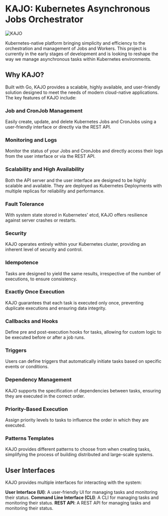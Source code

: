 # KAJO: Kubernetes Asynchronous Jobs Orchestrator

![KAJO](https://github.com/adhaamehab/KAJO/assets/13816742/af0ed9d2-14d7-42d0-bd02-e355cb4cb941)

Kubernetes-native platform bringing simplicity and efficiency to the orchestration and management of Jobs and Workers. This project is currently in the early stages of development and is looking to reshape the way we manage asynchronous tasks within Kubernetes environments.

## Why KAJO?

Built with Go, KAJO provides a scalable, highly available, and user-friendly solution designed to meet the needs of modern cloud-native applications. The key features of KAJO include:

### Job and CronJob Management
Easily create, update, and delete Kubernetes Jobs and CronJobs using a user-friendly interface or directly via the REST API.

### Monitoring and Logs
Monitor the status of your Jobs and CronJobs and directly access their logs from the user interface or via the REST API.

### Scalability and High Availability
Both the API server and the user interface are designed to be highly scalable and available. They are deployed as Kubernetes Deployments with multiple replicas for reliability and performance.

### Fault Tolerance
With system state stored in Kubernetes' etcd, KAJO offers resilience against server crashes or restarts.

### Security
KAJO operates entirely within your Kubernetes cluster, providing an inherent level of security and control.

### Idempotence
Tasks are designed to yield the same results, irrespective of the number of executions, to ensure consistency.

### Exactly Once Execution
KAJO guarantees that each task is executed only once, preventing duplicate executions and ensuring data integrity.

### Callbacks and Hooks
Define pre and post-execution hooks for tasks, allowing for custom logic to be executed before or after a job runs.

### Triggers
Users can define triggers that automatically initiate tasks based on specific events or conditions.

### Dependency Management
KAJO supports the specification of dependencies between tasks, ensuring they are executed in the correct order.

### Priority-Based Execution
Assign priority levels to tasks to influence the order in which they are executed.

### Patterns Templates
KAJO provides different patterns to choose from when creating tasks, simplifying the process of building distributed and large-scale systems.

## User Interfaces
KAJO provides multiple interfaces for interacting with the system:

**User Interface (UI)**: A user-friendly UI for managing tasks and monitoring their status.
**Command Line Interface (CLI)**: A CLI for managing tasks and monitoring their status.
**REST API**: A REST API for managing tasks and monitoring their status.
